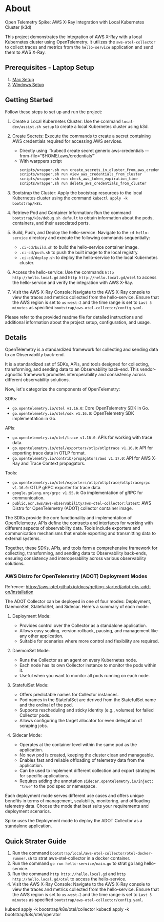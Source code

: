 # About

Open Telemetry Spike: AWS X-Ray Integration with Local Kubernetes Cluster (k3d)

This project demonstrates the integration of AWS X-Ray with a local Kubernetes cluster using OpenTelemetry. It utilizes the `aws-otel-collector` to collect traces and metrics from the `hello-service` application and send them to AWS X-Ray.

## Prerequisites - Laptop Setup

1. [Mac Setup][mac_setup]
2. [Windows Setup][win_setup]


## Getting Started
Follow these steps to set up and run the project:

1. Create a Local Kubernetes Cluster: Use the command `local-dev/assist.sh setup` to create a local Kubernetes cluster using k3d.

2. Create Secrets: Execute the commands to create a secret containing AWS credentials required for accessing AWS services.
    * Directly using ``kubectl create secret generic aws-credentials --from-file="$HOME/.aws/credentials"` 
    * With warppers script
        ```sh
        scripts/wrapper.sh run create_secrets_in_cluster_from_aws_credential_file
        scripts/wrapper.sh run view_aws_credentials_from_cluster
        scripts/wrapper.sh run check_aws_token_expiration_time
        scripts/wrapper.sh run delete_aws_credentials_from_cluster
        ```

3. Bootstrap the Cluster: Apply the bootstrap resources to the local Kubernetes cluster using the command `kubectl apply -k bootstrap/k8s`.

4. Retrieve Pod and Container Information: Run the command `bootstrap/k8s/debug.sh default` to obtain information about the pods, containers, and their associated ports.

5. Build, Push, and Deploy the hello-service: Navigate to the `cd hello-service` directory and execute the following commands sequentially:
   - `.ci-cd/build.sh` to build the hello-service container image.
   - `.ci-cd/push.sh` to push the built image to the local registry.
   - `.ci-cd/deploy.sh` to deploy the hello-service to the local Kubernetes cluster.

6. Access the hello-service: Use the commands `http http://hello.local.gd` and `http http://hello.local.gd/otel` to access the hello-service and verify the integration with AWS X-Ray.

7. Visit the AWS X-Ray Console: Navigate to the AWS X-Ray console to view the traces and metrics collected from the hello-service. Ensure that the AWS region is set to `us-west-2` and the time range is set to `Last 5 minutes` as specified `bootstrap/aws-otel-collector/config.yaml`.

Please refer to the provided readme file for detailed instructions and additional information about the project setup, configuration, and usage.

## Details 

OpenTelemetry is a standardized framework for collecting and sending data to an Observability back-end.

It is a standardized set of SDKs, APIs, and tools designed for collecting, transforming, and sending data to an Observability back-end. This vendor-agnostic framework promotes interoperability and consistency across different observability solutions.

Now, let's categorize the components of OpenTelemetry:

SDKs:
- `go.opentelemetry.io/otel v1.16.0`: Core OpenTelemetry SDK in Go.
- `go.opentelemetry.io/otel/sdk v1.16.0`: OpenTelemetry SDK implementation in Go.

APIs:
- `go.opentelemetry.io/otel/trace v1.16.0`: APIs for working with trace data.
- `go.opentelemetry.io/otel/exporters/otlp/otlptrace v1.16.0`: API for exporting trace data in OTLP format.
- `go.opentelemetry.io/contrib/propagators/aws v1.17.0`: API for AWS X-Ray and Trace Context propagators.

Tools:
- `go.opentelemetry.io/otel/exporters/otlp/otlptrace/otlptracegrpc v1.16.0`: OTLP gRPC exporter for trace data.
- `google.golang.org/grpc v1.55.0`: Go implementation of gRPC for communication.
- `public.ecr.aws/aws-observability/aws-otel-collector:latest`: AWS Distro for OpenTelemetry (ADOT) collector container image.

The SDKs provide the core functionality and implementation of OpenTelemetry. APIs define the contracts and interfaces for working with different aspects of observability data. Tools include exporters and communication mechanisms that enable exporting and transmitting data to external systems.

Together, these SDKs, APIs, and tools form a comprehensive framework for collecting, transforming, and sending data to Observability back-ends, ensuring consistency and interoperability across various observability solutions.

### AWS Distro for OpenTelemetry (ADOT) Deployment Modes

Refrence: https://aws-otel.github.io/docs/getting-started/adot-eks-add-on/installation

The ADOT Collector can be deployed in one of four modes: Deployment, DaemonSet, StatefulSet, and Sidecar. Here's a summary of each mode:

1. Deployment Mode:
   - Provides control over the Collector as a standalone application.
   - Allows easy scaling, version rollback, pausing, and management like any other application.
   - Suitable for scenarios where more control and flexibility are required.

2. DaemonSet Mode:
   - Runs the Collector as an agent on every Kubernetes node.
   - Each node has its own Collector instance to monitor the pods within it.
   - Useful when you want to monitor all pods running on each node.

3. StatefulSet Mode:
   - Offers predictable names for Collector instances.
   - Pod names in the StatefulSet are derived from the StatefulSet name and the ordinal of the pod.
   - Supports rescheduling and sticky identity (e.g., volumes) for failed Collector pods.
   - Allows configuring the target allocator for even delegation of scraping jobs.

4. Sidecar Mode:
   - Operates at the container level within the same pod as the application.
   - No new pod is created, keeping the cluster clean and manageable.
   - Enables fast and reliable offloading of telemetry data from the application.
   - Can be used to implement different collection and export strategies for specific applications.
   - Requires adding the annotation `sidecar.opentelemetry.io/inject: "true"` to the pod spec or namespace.

Each deployment mode serves different use cases and offers unique benefits in terms of management, scalability, monitoring, and offloading telemetry data. Choose the mode that best suits your requirements and deployment scenarios.

Spike uses the Deployment mode to deploy the ADOT Collector as a standalone application.

## Quick Strater Guide

1. Run the command `bootstrap/local/aws-otel-collector/otel-docker-runner.sh` to strat aws-otel-collector in a docker container.
1. Run the command `go run hello-service/main.go` to strat go lang hello-service.
1. Run the command `http http://hello.local.gd` and `http http://hello.local.gd/otel` to access the hello-service.
1. Visit the AWS X-Ray Console: Navigate to the AWS X-Ray console to view the traces and metrics collected from the hello-service. Ensure that the AWS region is set to `us-west-2` and the time range is set to `Last 5 minutes` as specified `bootstrap/aws-otel-collector/config.yaml`.

[win_setup]: https://github.com/rajasoun/win10x-onboard
[mac_setup]: https://github.com/rajasoun/mac-onboard


kubectl apply  -k bootstrap/k8s/otel/collector
kubectl apply  -k bootstrap/k8s/otel/operator
